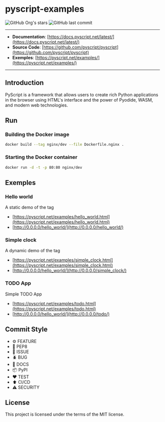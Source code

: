 # pyscript-examples

![GitHub Org's stars](https://img.shields.io/github/stars/FernandoCelmer?label=FernandoCelmer&style=flat-square)
![GitHub last commit](https://img.shields.io/github/FernandoCelmer/pyscript-examples/template?style=flat-square)

---

- **Documentation**: [https://docs.pyscript.net/latest/](https://docs.pyscript.net/latest/)
- **Source Code**: [https://github.com/pyscript/pyscript](https://github.com/pyscript/pyscript)
- **Exemples**: [https://pyscript.net/examples/](https://pyscript.net/examples/)

---

## Introduction

PyScript is a framework that allows users to create rich Python applications in the browser using HTML's interface and the power of Pyodide, WASM, and modern web technologies.


## Run

### Building the Docker image

```bash
docker build --tag nginx/dev --file Dockerfile.nginx .
```

### Starting the Docker container

```bash
docker run -d -t -p 80:80 nginx/dev
```

## Exemples

### Hello world

A static demo of the <py-script> tag

- [https://pyscript.net/examples/hello_world.html](https://pyscript.net/examples/hello_world.html)
- [http://0.0.0.0/hello_world/](http://0.0.0.0/hello_world/)

### Simple clock

A dynamic demo of the <py-script> tag

- [https://pyscript.net/examples/simple_clock.html](https://pyscript.net/examples/simple_clock.html)
- [http://0.0.0.0/hello_world/](http://0.0.0.0/simple_clock/)

### TODO App

Simple TODO App

- [https://pyscript.net/examples/todo.html](https://pyscript.net/examples/todo.html)
- [http://0.0.0.0/hello_world/](http://0.0.0.0/todo/)

## Commit Style

- ⚙️ FEATURE
- 📝 PEP8
- 📌 ISSUE
- 🪲 BUG
- 📘 DOCS
- 📦 PyPI
- ❤️️ TEST
- ⬆️ CI/CD
- ⚠️ SECURITY

## License

This project is licensed under the terms of the MIT license.
